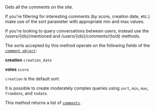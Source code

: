 Gets all the comments on the site.

If you're filtering for interesting comments (by score, creation date, etc.) make use of the sort parameter with
appropriate min and max values.

If you're looking to query conversations between users, instead use the /users/{ids}/mentioned and
/users/{ids}/comments/{toid} methods.

The sorts accepted by this method operate on the following fields of the [`comment object`](#model-Comment):

**creation**
`creation_date`

**votes**
`score`

`creation` is the default sort.

It is possible to create moderately complex queries using `sort`, `min`, `max`, `fromdate`, and `todate`.

This method returns a list of [`comments`](#model-Comment).

